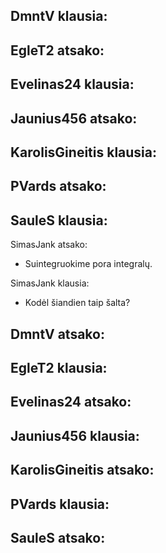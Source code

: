 
DmntV klausia:
-

EgleT2 atsako:
-

Evelinas24 klausia:
-

Jaunius456 atsako:
-

KarolisGineitis klausia:
-

PVards atsako:
-

SauleS klausia:
-

SimasJank atsako:
- Suintegruokime pora integralų.

SimasJank klausia:
- Kodėl šiandien taip šalta?

DmntV atsako:
-

EgleT2 klausia:
-

Evelinas24 atsako:
-

Jaunius456 klausia:
-

KarolisGineitis atsako:
-

PVards klausia:
-

SauleS atsako:
-
